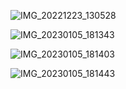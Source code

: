 


![IMG_20221223_130528](https://user-images.githubusercontent.com/119035329/210783215-d3c9fa7c-dc7b-4398-a788-3346b0556553.jpg)



![IMG_20230105_181343](https://user-images.githubusercontent.com/119035329/210783408-be7b0a56-fb3d-417a-bced-e1714b75a09f.jpg)



![IMG_20230105_181403](https://user-images.githubusercontent.com/119035329/210783447-1c5a0bb8-2b72-4525-8230-4858aafb1850.jpg)



![IMG_20230105_181443](https://user-images.githubusercontent.com/119035329/210783628-3ea191d7-a511-4f66-b324-c38aa30bac71.jpg)
